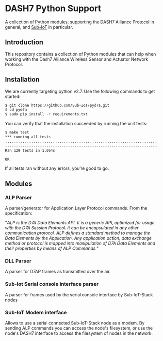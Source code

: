 <!--
Copyright (c) 2015-2021 University of Antwerp, Aloxy NV.

This file is part of pyd7a.
See https://github.com/Sub-IoT/pyd7a for further info.

Licensed under the Apache License, Version 2.0 (the "License");
you may not use this file except in compliance with the License.
You may obtain a copy of the License at

    http://www.apache.org/licenses/LICENSE-2.0

Unless required by applicable law or agreed to in writing, software
distributed under the License is distributed on an "AS IS" BASIS,
WITHOUT WARRANTIES OR CONDITIONS OF ANY KIND, either express or implied.
See the License for the specific language governing permissions and
limitations under the License.
-->
# DASH7 Python Support
A collection of Python modules, supporting the DASH7 Alliance Protocol in general,
and [Sub-IoT](https://github.com/Sub-Iot/Sub-IoT-Stack) in particular.

## Introduction

This repository contains a collection of Python modules that can help when working with the Dash7 Alliance Wireless Sensor and Actuator Network Protocol.

## Installation

We are currently targeting python v2.7.
Use the following commands to get started:

```bash
$ git clone https://github.com/Sub-IoT/pyd7a.git
$ cd pyd7a
$ sudo pip install -r requirements.txt
```

You can verify that the installation succeeded by running the unit tests:
```bash
$ make test
*** running all tests
.................................................................................................................................
----------------------------------------------------------------------
Ran 129 tests in 1.064s

OK
```
If all tests ran without any errors, you're good to go.

## Modules

### ALP Parser

A parser/generator for Application Layer Protocol commands. From the specification:

"_ALP is the D7A Data Elements API. It is a generic API, optimized for usage with the D7A Session Protocol. It can be encapsulated in any other communication protocol. ALP defines a standard method to manage the Data Elements by the Application.
Any application action, data exchange method or protocol is mapped into manipulation of D7A Data Elements and their properties by means of ALP Commands._"

### DLL Parser

A parser for D7AP frames as transmitted over the air.

### Sub-Iot Serial console interface parser

A parser for frames used by the serial console interface by Sub-IoT-Stack nodes

### Sub-IoT Modem interface

Allows to use a serial connected Sub-IoT-Stack node as a modem. By sending ALP commands you can access the node's filesystem, or use the node's DASH7 interface to access the filesystem of nodes in the network.
